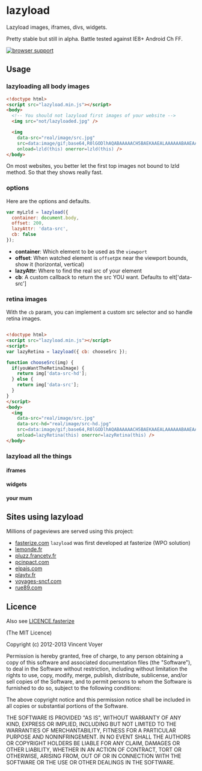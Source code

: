 # lazyload
Lazyload images, iframes, divs, widgets.

Pretty stable but still in alpha.
Battle tested against IE8+ Android Ch FF.

[![browser support](https://ci.testling.com/vvo/lazyload.png)](https://ci.testling.com/vvo/lazyload)

## Usage

### lazyloading all body images

```html
<!doctype html>
<script src="lazyload.min.js"></script>
<body>
  <!-- You should not lazyload first images of your website -->
  <img src="not/lazyloaded.jpg" />

  <img
    data-src="real/image/src.jpg"
    src=data:image/gif;base64,R0lGODlhAQABAAAAACH5BAEKAAEALAAAAAABAAEAAAICTAEAOw==
    onload=lzld(this) onerror=lzld(this) />
</body>
```

On most websites, you better let the first top images not bound to lzld method.
So that they shows really fast.

### options

Here are the options and defaults.

```js
var myLzld = lazyload({
  container: document.body,
  offset: 200,
  lazyAttr: 'data-src',
  cb: false
});
```

* **container**: Which element to be used as the `viewport`
* **offset**: When watched element is `offset`px near the viewport bounds, show it (horizontal, vertical)
* **lazyAttr**: Where to find the real src of your element
* **cb**: A custom callback to return the src YOU want. Defaults to elt['data-src']

### retina images

With the `cb` param, you can implement a custom src selector and so handle retina images.

```html

<!doctype html>
<script src="lazyload.min.js"></script>
<script>
var lazyRetina = lazyload({ cb: chooseSrc });

function chooseSrc(img) {
  if(youWantTheRetinaImage) {
    return img['data-src-hd'];
  } else {
    return img['data-src'];
  }
}
</script>
<body>
  <img
    data-src="real/image/src.jpg"
    data-src-hd="real/image/src-hd.jpg"
    src=data:image/gif;base64,R0lGODlhAQABAAAAACH5BAEKAAEALAAAAAABAAEAAAICTAEAOw==
    onload=lazyRetina(this) onerror=lazyRetina(this) />
</body>
```

### lazyload all the things

#### iframes

#### widgets

#### your mum

## Sites using lazyload

Millions of pageviews are served using this project:

* [fasterize.com](http://fasterize.com) `lazyload` was first developed at fasterize (WPO solution)
* [lemonde.fr](http://www.lemonde.fr)
* [pluzz.francetv.fr](http://pluzz.francetv.fr)
* [pcinpact.com](http://www.pcinpact.com)
* [elpais.com](http://www.elpais.com)
* [playtv.fr](http://playtv.fr)
* [voyages-sncf.com](http://www.voyages-sncf.com)
* [rue89.com](http://www.rue89.com)

## Licence

Also see [LICENCE.fasterize](LICENCE.fasterize)

(The MIT Licence)

Copyright (c) 2012-2013 Vincent Voyer

Permission is hereby granted, free of charge, to any person obtaining
a copy of this software and associated documentation files (the
"Software"), to deal in the Software without restriction, including
without limitation the rights to use, copy, modify, merge, publish,
distribute, sublicense, and/or sell copies of the Software, and to
permit persons to whom the Software is furnished to do so, subject to
the following conditions:

The above copyright notice and this permission notice shall be
included in all copies or substantial portions of the Software.

THE SOFTWARE IS PROVIDED "AS IS", WITHOUT WARRANTY OF ANY KIND,
EXPRESS OR IMPLIED, INCLUDING BUT NOT LIMITED TO THE WARRANTIES OF
MERCHANTABILITY, FITNESS FOR A PARTICULAR PURPOSE AND
NONINFRINGEMENT. IN NO EVENT SHALL THE AUTHORS OR COPYRIGHT HOLDERS BE
LIABLE FOR ANY CLAIM, DAMAGES OR OTHER LIABILITY, WHETHER IN AN ACTION
OF CONTRACT, TORT OR OTHERWISE, ARISING FROM, OUT OF OR IN CONNECTION
WITH THE SOFTWARE OR THE USE OR OTHER DEALINGS IN THE SOFTWARE.
